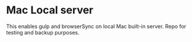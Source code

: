 # Mac Local server

This enables gulp and browserSync on local Mac built-in server.
Repo for testing and backup purposes.
